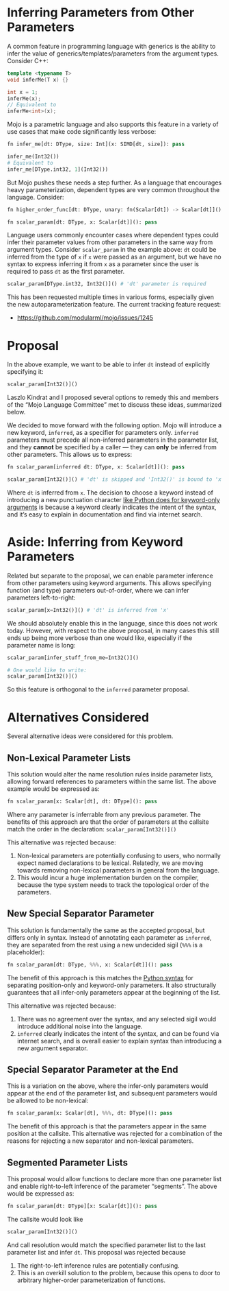# Inferring Parameters from Other Parameters

A common feature in programming language with generics is the ability to infer the value of generics/templates/parameters from the argument types. Consider C++:

```cpp
template <typename T>
void inferMe(T x) {}

int x = 1;
inferMe(x);
// Equivalent to
inferMe<int>(x);
```

Mojo is a parametric language and also supports this feature in a variety of use cases that make code significantly less verbose:

```python
fn infer_me[dt: DType, size: Int](x: SIMD[dt, size]): pass

infer_me(Int32())
# Equivalent to
infer_me[DType.int32, 1](Int32())
```

But Mojo pushes these needs a step further. As a language that encourages heavy parameterization, dependent types are very common throughout the language. Consider:

```python
fn higher_order_func[dt: DType, unary: fn(Scalar[dt]) -> Scalar[dt]](): pass

fn scalar_param[dt: DType, x: Scalar[dt]](): pass
```

Language users commonly encounter cases where dependent types could infer their parameter values from other parameters in the same way from argument types. Consider `scalar_param` in the example above: `dt` could be inferred from the type of `x` if `x` were passed as an argument, but we have no syntax to express inferring it from `x` as a parameter since the user is required to pass `dt` as the first parameter.

```python
scalar_param[DType.int32, Int32()]() # 'dt' parameter is required
```

This has been requested multiple times in various forms, especially given the new autoparameterization feature. The current tracking feature request:

- https://github.com/modularml/mojo/issues/1245

# Proposal

In the above example, we want to be able to infer `dt` instead of explicitly specifying it:

```python
scalar_param[Int32()]()
```

Laszlo Kindrat and I proposed several options to remedy this and members of the “Mojo Language Committee”  met to discuss these ideas, summarized below.

We decided to move forward with the following option. Mojo will introduce a new keyword, `inferred`, as a specifier for parameters only. `inferred` parameters must precede all non-inferred parameters in the parameter list, and they **cannot** be specified by a caller — they can **only** be inferred from other parameters. This allows us to express:

```python
fn scalar_param[inferred dt: DType, x: Scalar[dt]](): pass

scalar_param[Int32()]() # 'dt' is skipped and 'Int32()' is bound to 'x'
```

Where `dt` is inferred from `x`. The decision to choose a keyword instead of introducing a new punctuation character [like Python does for keyword-only arguments](https://docs.python.org/3/tutorial/controlflow.html#special-parameters) is because a keyword clearly indicates the intent of the syntax, and it’s easy to explain in documentation and find via internet search.

# Aside: Inferring from Keyword Parameters

Related but separate to the proposal, we can enable parameter inference from other parameters using keyword arguments. This allows specifying function (and type) parameters out-of-order, where we can infer parameters left-to-right:

```python
scalar_param[x=Int32()]() # 'dt' is inferred from 'x'
```

We should absolutely enable this in the language, since this does not work today. However, with respect to the above proposal, in many cases this still ends up being more verbose than one would like, especially if the parameter name is long:

```python
scalar_param[infer_stuff_from_me=Int32()]()

# One would like to write:
scalar_param[Int32()]()
```

So this feature is orthogonal to the `inferred` parameter proposal.

# Alternatives Considered

Several alternative ideas were considered for this problem.

## Non-Lexical Parameter Lists

This solution would alter the name resolution rules inside parameter lists, allowing forward references to parameters within the same list. The above example would be expressed as:

```python
fn scalar_param[x: Scalar[dt], dt: DType](): pass
```

Where any parameter is inferrable from any previous parameter. The benefits of this approach are that the order of parameters at the callsite match the order in the declaration: `scalar_param[Int32()]()`

This alternative was rejected because:

1. Non-lexical parameters are potentially confusing to users, who normally expect named declarations to be lexical. Relatedly, we are moving towards removing non-lexical parameters in general from the language.
2. This would incur a huge implementation burden on the compiler, because the type system needs to track the topological order of the parameters.

## New Special Separator Parameter

This solution is fundamentally the same as the accepted proposal, but differs only in syntax. Instead of annotating each parameter as `inferred`, they are separated from the rest using a new undecided sigil (`%%%` is a placeholder):

```python
fn scalar_param[dt: DType, %%%, x: Scalar[dt]](): pass
```

The benefit of this approach is this matches the [Python syntax](https://docs.python.org/3/tutorial/controlflow.html#special-parameters) for separating position-only and keyword-only parameters. It also structurally guarantees that all infer-only parameters appear at the beginning of the list.

This alternative was rejected because:

1. There was no agreement over the syntax, and any selected sigil would introduce additional noise into the language.
2. `inferred` clearly indicates the intent of the syntax, and can be found via internet search, and is overall easier to explain syntax than introducing a new argument separator.

## Special Separator Parameter at the End

This is a variation on the above, where the infer-only parameters would appear at the end of the parameter list, and subsequent parameters would be allowed to be non-lexical:

```python
fn scalar_param[x: Scalar[dt], %%%, dt: DType](): pass
```

The benefit of this approach is that the parameters appear in the same position at the callsite. This alternative was rejected for a combination of the reasons for rejecting a new separator and non-lexical parameters.

## Segmented Parameter Lists

This proposal would allow functions to declare more than one parameter list and enable right-to-left inference of the parameter “segments”. The above would be expressed as:

```python
fn scalar_param[dt: DType][x: Scalar[dt]](): pass
```

The callsite would look like

```python
scalar_param[Int32()]()
```

And call resolution would match the specified parameter list to the last parameter list and infer `dt`. This proposal was rejected because

1. The right-to-left inference rules are potentially confusing.
2. This is an overkill solution to the problem, because this opens to door to arbitrary higher-order parameterization of functions.
